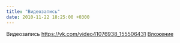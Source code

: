 ```yaml
---
title: "Видеозапись"
date: 2010-11-22 18:25:00 +0300
---
```


Видеозапись
<a class="vk-attach" href="https://vk.com/video41076938_155506431">https://vk.com/video41076938_155506431</a>
<a class="vk-attach" href="https://vk.com/video41076938_155506431">Вложение</a>
